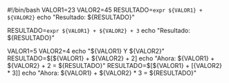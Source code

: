 #!/bin/bash
VALOR1=23
VALOR2=45
RESULTADO=`expr ${VALOR1} + ${VALOR2}`
echo "Resultado: ${RESULTADO}"

RESULTADO=`expr ${VALOR1} + ${VALOR2} + 3`
echo "Resultado: ${RESULTADO}"

VALOR1=5
VALOR2=4
echo "${VALOR1} Y ${VALOR2}"
RESULTADO=$[${VALOR1} + ${VALOR2} + 2]
echo "Ahora: ${VALOR1} + ${VALOR2} + 2 = ${RESULTADO}"
RESULTADO=$[${VALOR1} + $[${VALOR2} * 3]]
echo "Ahora: ${VALOR1} + ${VALOR2} * 3 = ${RESULTADO}"


